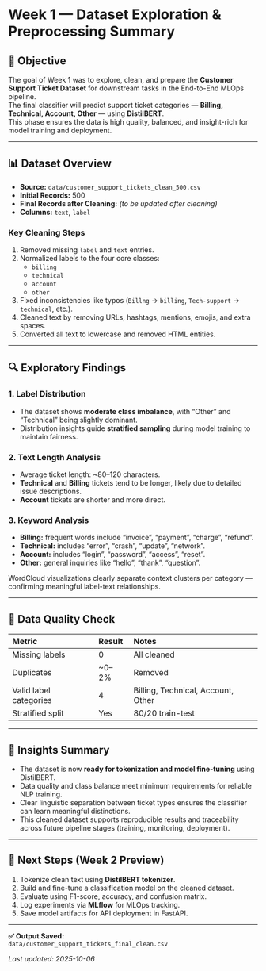 # Week 1 — Dataset Exploration & Preprocessing Summary

## 🎯 Objective
The goal of Week 1 was to explore, clean, and prepare the **Customer Support Ticket Dataset** for downstream tasks in the End-to-End MLOps pipeline.  
The final classifier will predict support ticket categories — **Billing, Technical, Account, Other** — using **DistilBERT**.  
This phase ensures the data is high quality, balanced, and insight-rich for model training and deployment.

---

## 📊 Dataset Overview
- **Source:** `data/customer_support_tickets_clean_500.csv`
- **Initial Records:** 500  
- **Final Records after Cleaning:** *(to be updated after cleaning)*  
- **Columns:** `text`, `label`

### Key Cleaning Steps
1. Removed missing `label` and `text` entries.  
2. Normalized labels to the four core classes:  
   - `billing`  
   - `technical`  
   - `account`  
   - `other`
3. Fixed inconsistencies like typos (`Billng` → `billing`, `Tech-support` → `technical`, etc.).  
4. Cleaned text by removing URLs, hashtags, mentions, emojis, and extra spaces.  
5. Converted all text to lowercase and removed HTML entities.

---

## 🔍 Exploratory Findings

### 1. Label Distribution
- The dataset shows **moderate class imbalance**, with “Other” and “Technical” being slightly dominant.  
- Distribution insights guide **stratified sampling** during model training to maintain fairness.

### 2. Text Length Analysis
- Average ticket length: ~80–120 characters.  
- **Technical** and **Billing** tickets tend to be longer, likely due to detailed issue descriptions.  
- **Account** tickets are shorter and more direct.

### 3. Keyword Analysis
- **Billing:** frequent words include “invoice”, “payment”, “charge”, “refund”.  
- **Technical:** includes “error”, “crash”, “update”, “network”.  
- **Account:** includes “login”, “password”, “access”, “reset”.  
- **Other:** general inquiries like “hello”, “thank”, “question”.

WordCloud visualizations clearly separate context clusters per category — confirming meaningful label-text relationships.

---

## 🧩 Data Quality Check
| Metric | Result | Notes |
|:--|:--|:--|
| Missing labels | 0 | All cleaned |
| Duplicates | ~0–2% | Removed |
| Valid label categories | 4 | Billing, Technical, Account, Other |
| Stratified split | Yes | 80/20 train-test |

---

## 🧠 Insights Summary
- The dataset is now **ready for tokenization and model fine-tuning** using DistilBERT.  
- Data quality and class balance meet minimum requirements for reliable NLP training.  
- Clear linguistic separation between ticket types ensures the classifier can learn meaningful distinctions.  
- This cleaned dataset supports reproducible results and traceability across future pipeline stages (training, monitoring, deployment).

---

## 🚀 Next Steps (Week 2 Preview)
1. Tokenize clean text using **DistilBERT tokenizer**.  
2. Build and fine-tune a classification model on the cleaned dataset.  
3. Evaluate using F1-score, accuracy, and confusion matrix.  
4. Log experiments via **MLflow** for MLOps tracking.  
5. Save model artifacts for API deployment in FastAPI.

---

**✅ Output Saved:**  
`data/customer_support_tickets_final_clean.csv`

_Last updated: 2025-10-06_
